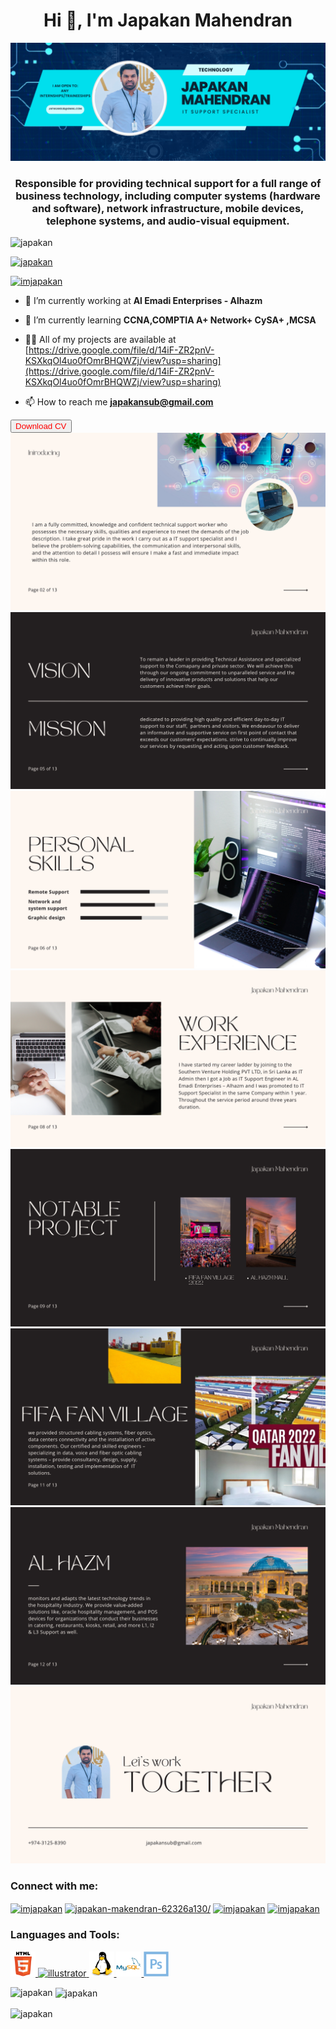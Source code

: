 <h1 align="center">Hi 👋, I'm Japakan Mahendran</h1>

<div align"center"> <img src="https://github.com/Japakan/Japakan/blob/5ac282a6a8d68652fedbedafed127a49f2c9d4b3/Banner.png"> <div>

<h3 align="center"> Responsible for providing technical support for a full range of
business technology, including computer systems (hardware and software), network
infrastructure, mobile devices, telephone systems, and audio-visual equipment. </h3>

<p align="left"> <img src="https://komarev.com/ghpvc/?username=japakan&label=Profile%20views&color=0e75b6&style=flat" alt="japakan" /> </p>

<p align="left"> <a href="https://github.com/ryo-ma/github-profile-trophy"><img src="https://github-profile-trophy.vercel.app/?username=japakan" alt="japakan" /></a> </p>

<p align="left"> <a href="https://twitter.com/imjapakan" target="blank"><img src="https://img.shields.io/twitter/follow/imjapakan?logo=twitter&style=for-the-badge" alt="imjapakan" /></a> </p>

- 🔭 I’m currently working at **Al Emadi Enterprises - Alhazm**

- 🌱 I’m currently learning **CCNA,COMPTIA A+ Network+ CySA+ ,MCSA**

- 👨‍💻 All of my projects are available at [https://drive.google.com/file/d/14iF-ZR2pnV-KSXkqOl4uo0fOmrBHQWZj/view?usp=sharing](https://drive.google.com/file/d/14iF-ZR2pnV-KSXkqOl4uo0fOmrBHQWZj/view?usp=sharing)

- 📫 How to reach me **japakansub@gmail.com**

<div>
  <button style="color:red">Download CV</button>
</div>

<div align"center"> <img src="https://github.com/Japakan/Japakan/blob/main/Portfolio%20-%20Presentation-MJapakan_page-0002.jpg"> <div>
<div align"center"> <img src="https://github.com/Japakan/Japakan/blob/main/Portfolio%20-%20Presentation-MJapakan_page-0003.jpg"> <div>
<div align"center"> <img src="https://github.com/Japakan/Japakan/blob/main/Portfolio%20-%20Presentation-MJapakan_page-0004.jpg"> <div>

<div align"center"> <img src="https://github.com/Japakan/Japakan/blob/main/Portfolio%20-%20Presentation-MJapakan_page-0006.jpg"> <div>
<div align"center"> <img src="https://github.com/Japakan/Japakan/blob/main/Portfolio%20-%20Presentation-MJapakan_page-0007.jpg"> <div>
<div align"center"> <img src="https://github.com/Japakan/Japakan/blob/main/Portfolio%20-%20Presentation-MJapakan_page-0008.jpg"> <div>
<div align"center"> <img src="https://github.com/Japakan/Japakan/blob/main/Portfolio%20-%20Presentation-MJapakan_page-0009.jpg"> <div>
<div align"center"> <img src="https://github.com/Japakan/Japakan/blob/main/Portfolio%20-%20Presentation-MJapakan_page-0010.jpg"> <div>


<h3 align="left">Connect with me:</h3>
<p align="left">
<a href="https://twitter.com/imjapakan" target="blank"><img align="center" src="https://raw.githubusercontent.com/rahuldkjain/github-profile-readme-generator/master/src/images/icons/Social/twitter.svg" alt="imjapakan" height="30" width="40" /></a>
<a href="https://linkedin.com/in/japakan-makendran-62326a130/" target="blank"><img align="center" src="https://raw.githubusercontent.com/rahuldkjain/github-profile-readme-generator/master/src/images/icons/Social/linked-in-alt.svg" alt="japakan-makendran-62326a130/" height="30" width="40" /></a>
<a href="https://fb.com/imjapakan" target="blank"><img align="center" src="https://raw.githubusercontent.com/rahuldkjain/github-profile-readme-generator/master/src/images/icons/Social/facebook.svg" alt="imjapakan" height="30" width="40" /></a>
<a href="https://instagram.com/imjapakan" target="blank"><img align="center" src="https://raw.githubusercontent.com/rahuldkjain/github-profile-readme-generator/master/src/images/icons/Social/instagram.svg" alt="imjapakan" height="30" width="40" /></a>
</p>

<h3 align="left">Languages and Tools:</h3>
<p align="left"> <a href="https://www.w3.org/html/" target="_blank" rel="noreferrer"> <img src="https://raw.githubusercontent.com/devicons/devicon/master/icons/html5/html5-original-wordmark.svg" alt="html5" width="40" height="40"/> </a> <a href="https://www.adobe.com/in/products/illustrator.html" target="_blank" rel="noreferrer"> <img src="https://www.vectorlogo.zone/logos/adobe_illustrator/adobe_illustrator-icon.svg" alt="illustrator" width="40" height="40"/> </a> <a href="https://www.linux.org/" target="_blank" rel="noreferrer"> <img src="https://raw.githubusercontent.com/devicons/devicon/master/icons/linux/linux-original.svg" alt="linux" width="40" height="40"/> </a> <a href="https://www.mysql.com/" target="_blank" rel="noreferrer"> <img src="https://raw.githubusercontent.com/devicons/devicon/master/icons/mysql/mysql-original-wordmark.svg" alt="mysql" width="40" height="40"/> </a> <a href="https://www.photoshop.com/en" target="_blank" rel="noreferrer"> <img src="https://raw.githubusercontent.com/devicons/devicon/master/icons/photoshop/photoshop-line.svg" alt="photoshop" width="40" height="40"/> </a> </p>

<p><img align="left" src="https://github-readme-stats.vercel.app/api/top-langs?username=japakan&show_icons=true&locale=en&layout=compact" alt="japakan" /></p>

<p>&nbsp;<img align="center" src="https://github-readme-stats.vercel.app/api?username=japakan&show_icons=true&locale=en" alt="japakan" /></p>

<p><img align="center" src="https://github-readme-streak-stats.herokuapp.com/?user=japakan&" alt="japakan" /></p>


